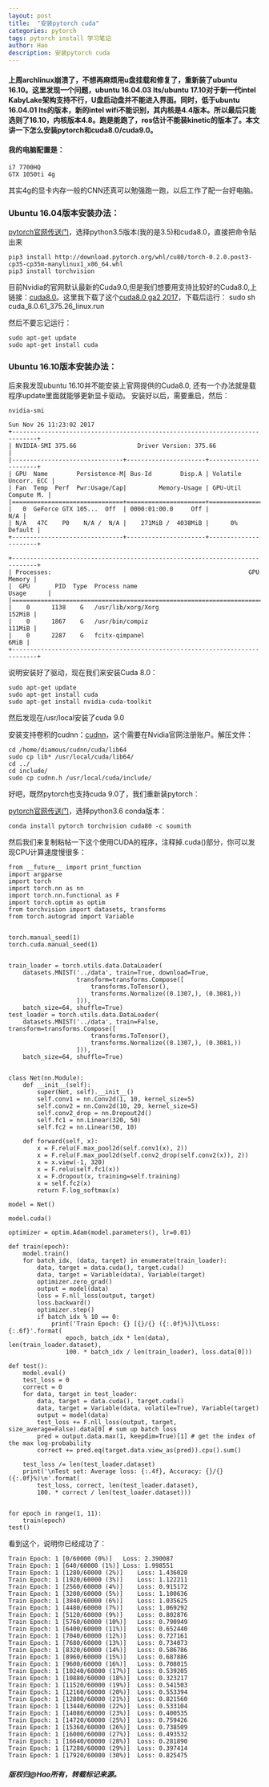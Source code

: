 ```yaml
---
layout: post
title:  "安装pytorch cuda"
categories: pytorch
tags: pytorch install 学习笔记
author: Hao
description: 安装pytorch cuda
---
```

#### 上周archlinux崩溃了，不想再麻烦用u盘挂载和修复了，重新装了ubuntu 16.10。这里发现一个问题，ubuntu 16.04.03 lts/ubuntu 17.10对于新一代intel KabyLake架构支持不行，U盘启动盘并不能进入界面。同时，低于ubuntu 16.04.01 lts的版本，新的intel wifi不能识别，其内核是4.4版本。所以最后只能选则了16.10，内核版本4.8。跑是能跑了，ros估计不能装kinetic的版本了。本文讲一下怎么安装pytorch和cuda8.0/cuda9.0。

#### 我的电脑配置是：
	i7 7700HQ 
	GTX 1050ti 4g

其实4g的显卡内存一般的CNN还真可以勉强跑一跑，以后工作了配一台好电脑。

### Ubuntu 16.04版本安装办法：
[pytorch官网传送门](http://pytorch.org/)，选择python3.5版本(我的是3.5)和cuda8.0，直接把命令贴出来

```
pip3 install http://download.pytorch.org/whl/cu80/torch-0.2.0.post3-cp35-cp35m-manylinux1_x86_64.whl
pip3 install torchvision
```
目前Nvidia的官网默认最新的Cuda9.0,但是我们想要用支持比较好的Cuda8.0,上链接：[cuda8.0](https://developer.nvidia.com/cuda-toolkit-archive)。这里我下载了这个[cuda8.0 ga2 2017](https://developer.nvidia.com/cuda-80-ga2-download-archive)，下载后运行：
	sudo sh cuda_8.0.61_375.26_linux.run

然后不要忘记运行：

	sudo apt-get update
	sudo apt-get install cuda


### Ubuntu 16.10版本安装办法：
后来我发现ubuntu 16.10并不能安装上官网提供的Cuda8.0, 还有一个办法就是载程序update里面就能够更新显卡驱动。
安装好以后，需要重启，然后：

	nvidia-smi

```
Sun Nov 26 11:23:02 2017
+-----------------------------------------------------------------------------+
| NVIDIA-SMI 375.66                 Driver Version: 375.66                    |
|-------------------------------+----------------------+----------------------+
| GPU  Name        Persistence-M| Bus-Id        Disp.A | Volatile Uncorr. ECC |
| Fan  Temp  Perf  Pwr:Usage/Cap|         Memory-Usage | GPU-Util  Compute M. |
|===============================+======================+======================|
|   0  GeForce GTX 105...  Off  | 0000:01:00.0     Off |                  N/A |
| N/A   47C    P0    N/A /  N/A |    271MiB /  4038MiB |      0%      Default |
+-------------------------------+----------------------+----------------------+
                                                                               
+-----------------------------------------------------------------------------+
| Processes:                                                       GPU Memory |
|  GPU       PID  Type  Process name                               Usage      |
|=============================================================================|
|    0      1138    G   /usr/lib/xorg/Xorg                             152MiB |
|    0      1867    G   /usr/bin/compiz                                111MiB |
|    0      2287    G   fcitx-qimpanel                                   6MiB |
+-----------------------------------------------------------------------------+
```

说明安装好了驱动，现在我们来安装Cuda 8.0：
	
	sudo apt-get update
	sudo apt-get install cuda
	sudo apt-get install nvidia-cuda-toolkit

然后发现在/usr/local安装了cuda 9.0

安装支持卷积的cudnn：[cudnn](https://developer.nvidia.com/cudnn)，这个需要在Nvidia官网注册账户。解压文件：

	cd /home/diamous/cudnn/cuda/lib64
	sudo cp lib* /usr/local/cuda/lib64/
	cd ../
	cd include/
	sudo cp cudnn.h /usr/local/cuda/include/


好吧，既然pytorch也支持cuda 9.0了，我们重新装pytorch：

[pytorch官网传送门](http://pytorch.org/)，选择python3.6 conda版本：

    conda install pytorch torchvision cuda80 -c soumith

然后我们来复制粘帖一下这个使用CUDA的程序，注释掉.cuda()部分，你可以发现CPU计算速度慢很多：
```
from __future__ import print_function
import argparse
import torch
import torch.nn as nn
import torch.nn.functional as F
import torch.optim as optim
from torchvision import datasets, transforms
from torch.autograd import Variable


torch.manual_seed(1)
torch.cuda.manual_seed(1)


train_loader = torch.utils.data.DataLoader(
    datasets.MNIST('../data', train=True, download=True,
                   transform=transforms.Compose([
                       transforms.ToTensor(),
                       transforms.Normalize((0.1307,), (0.3081,))
                   ])),
    batch_size=64, shuffle=True)
test_loader = torch.utils.data.DataLoader(
    datasets.MNIST('../data', train=False, transform=transforms.Compose([
                       transforms.ToTensor(),
                       transforms.Normalize((0.1307,), (0.3081,))
                   ])),
    batch_size=64, shuffle=True)


class Net(nn.Module):
    def __init__(self):
        super(Net, self).__init__()
        self.conv1 = nn.Conv2d(1, 10, kernel_size=5)
        self.conv2 = nn.Conv2d(10, 20, kernel_size=5)
        self.conv2_drop = nn.Dropout2d()
        self.fc1 = nn.Linear(320, 50)
        self.fc2 = nn.Linear(50, 10)

    def forward(self, x):
        x = F.relu(F.max_pool2d(self.conv1(x), 2))
        x = F.relu(F.max_pool2d(self.conv2_drop(self.conv2(x)), 2))
        x = x.view(-1, 320)
        x = F.relu(self.fc1(x))
        x = F.dropout(x, training=self.training)
        x = self.fc2(x)
        return F.log_softmax(x)

model = Net()

model.cuda()

optimizer = optim.Adam(model.parameters(), lr=0.01)

def train(epoch):
    model.train()
    for batch_idx, (data, target) in enumerate(train_loader):
        data, target = data.cuda(), target.cuda()
        data, target = Variable(data), Variable(target)
        optimizer.zero_grad()
        output = model(data)
        loss = F.nll_loss(output, target)
        loss.backward()
        optimizer.step()
        if batch_idx % 10 == 0:
            print('Train Epoch: {} [{}/{} ({:.0f}%)]\tLoss: {:.6f}'.format(
                epoch, batch_idx * len(data), len(train_loader.dataset),
                100. * batch_idx / len(train_loader), loss.data[0]))

def test():
    model.eval()
    test_loss = 0
    correct = 0
    for data, target in test_loader:
        data, target = data.cuda(), target.cuda()
        data, target = Variable(data, volatile=True), Variable(target)
        output = model(data)
        test_loss += F.nll_loss(output, target, size_average=False).data[0] # sum up batch loss
        pred = output.data.max(1, keepdim=True)[1] # get the index of the max log-probability
        correct += pred.eq(target.data.view_as(pred)).cpu().sum()

    test_loss /= len(test_loader.dataset)
    print('\nTest set: Average loss: {:.4f}, Accuracy: {}/{} ({:.0f}%)\n'.format(
        test_loss, correct, len(test_loader.dataset),
        100. * correct / len(test_loader.dataset)))


for epoch in range(1, 11):
    train(epoch)
test()
```

看到这个，说明你已经成功了：
```
Train Epoch: 1 [0/60000 (0%)]	Loss: 2.390087
Train Epoch: 1 [640/60000 (1%)]	Loss: 1.998551
Train Epoch: 1 [1280/60000 (2%)]	Loss: 1.436028
Train Epoch: 1 [1920/60000 (3%)]	Loss: 1.122211
Train Epoch: 1 [2560/60000 (4%)]	Loss: 0.915172
Train Epoch: 1 [3200/60000 (5%)]	Loss: 1.100636
Train Epoch: 1 [3840/60000 (6%)]	Loss: 1.035625
Train Epoch: 1 [4480/60000 (7%)]	Loss: 1.069292
Train Epoch: 1 [5120/60000 (9%)]	Loss: 0.802876
Train Epoch: 1 [5760/60000 (10%)]	Loss: 0.790949
Train Epoch: 1 [6400/60000 (11%)]	Loss: 0.652440
Train Epoch: 1 [7040/60000 (12%)]	Loss: 0.727161
Train Epoch: 1 [7680/60000 (13%)]	Loss: 0.734073
Train Epoch: 1 [8320/60000 (14%)]	Loss: 0.586786
Train Epoch: 1 [8960/60000 (15%)]	Loss: 0.687886
Train Epoch: 1 [9600/60000 (16%)]	Loss: 0.708015
Train Epoch: 1 [10240/60000 (17%)]	Loss: 0.539205
Train Epoch: 1 [10880/60000 (18%)]	Loss: 0.323217
Train Epoch: 1 [11520/60000 (19%)]	Loss: 0.541503
Train Epoch: 1 [12160/60000 (20%)]	Loss: 0.553394
Train Epoch: 1 [12800/60000 (21%)]	Loss: 0.821560
Train Epoch: 1 [13440/60000 (22%)]	Loss: 0.533104
Train Epoch: 1 [14080/60000 (23%)]	Loss: 0.400535
Train Epoch: 1 [14720/60000 (25%)]	Loss: 0.759426
Train Epoch: 1 [15360/60000 (26%)]	Loss: 0.738509
Train Epoch: 1 [16000/60000 (27%)]	Loss: 0.493532
Train Epoch: 1 [16640/60000 (28%)]	Loss: 0.281890
Train Epoch: 1 [17280/60000 (29%)]	Loss: 0.397414
Train Epoch: 1 [17920/60000 (30%)]	Loss: 0.825475

```

##### 版权归@Hao所有，转载标记来源。


